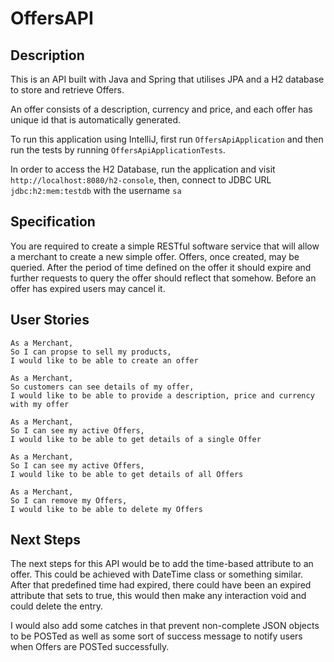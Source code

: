 # OffersAPI

## Description

This is an API built with Java and Spring that utilises JPA and a H2 database to store and retrieve Offers.

An offer consists of a description, currency and price, and each offer has unique id that is automatically generated.

To run this application using IntelliJ, first run `OffersApiApplication` and then run the tests by running `OffersApiApplicationTests`.

In order to access the H2 Database, run the application and visit `http://localhost:8080/h2-console`, then, connect to JDBC URL `jdbc:h2:mem:testdb` with the username `sa`

## Specification
You are required to create a simple RESTful software service that will allow a merchant to create a new simple offer. Offers, once created, may be queried. After the period of time defined on the offer it should expire and further requests to query the offer should reflect that somehow. Before an offer has expired users may cancel it.

## User Stories

``` 
As a Merchant,
So I can propse to sell my products,
I would like to be able to create an offer
```

```$xslt
As a Merchant,
So customers can see details of my offer,
I would like to be able to provide a description, price and currency with my offer
```

```$xslt
As a Merchant,
So I can see my active Offers,
I would like to be able to get details of a single Offer
```

```$xslt
As a Merchant,
So I can see my active Offers,
I would like to be able to get details of all Offers
```

```$xslt
As a Merchant,
So I can remove my Offers,
I would like to be able to delete my Offers
```

## Next Steps
The next steps for this API would be to add the time-based attribute to an offer. This could be achieved with DateTime class or something similar.
After that predefined time had expired, there could have been an expired attribute that sets to true, this would then make any interaction void and could delete the entry.

I would also add some catches in that prevent non-complete JSON objects to be POSTed as well as some sort of success message to notify users when Offers are POSTed successfully.